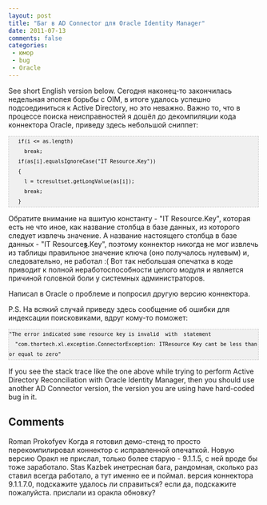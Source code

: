 ```yaml
---
layout: post
title: "Баг в AD Connector для Oracle Identity Manager"
date: 2011-07-13
comments: false
categories:
 - юмор
 - bug
 - Oracle
---
```



See short English version below.
Сегодня наконец-то закончилась недельная эпопея борьбы с OIM, в итоге удалось успешно подсоединиться к Active Directory, но это неважно. Важно то, что в процессе поиска неисправностей я дошёл до декомпиляции кода коннектора Oracle, приведу здесь небольшой сниппет:

<pre style="background-image: URL(http://2.bp.blogspot.com/_z5ltvMQPaa8/SjJXr_U2YBI/AAAAAAAAAAM/46OqEP32CJ8/s320/codebg.gif); background: #f0f0f0; border: 1px dashed #CCCCCC; color: black; font-family: arial; font-size: 12px; height: auto; line-height: 20px; overflow: auto; padding: 0px; text-align: left; width: 99%;"><code style="color: black; word-wrap: normal;">   if(i &lt;= as.length)
     break;
   if(as[i].equalsIgnoreCase("IT Resource.Key"))
   {
     l = tcresultset.getLongValue(as[i]);
     break;
   }
</code></pre>
Обратите внимание на вшитую константу - "IT Resource.Key", которая есть не что иное, как название столбца в базе данных, из которого следует извлечь значение. А название настоящего столбца в базе данных - "IT Resource<u><b>s</b></u>.Key", поэтому коннектор никогда не мог извлечь из таблицы правильное значение ключа (оно получалось нулевым) и, следовательно, не работал :(
Вот так небольшая опечатка в коде приводит к полной неработоспособности целого модуля и является причиной головной боли у системных администраторов.

Написал в Oracle о проблеме и попросил другую версию коннектора.

P.S. На всякий случай приведу здесь сообщение  об ошибки для индексации поисковиками, вдруг кому-то поможет:
<pre style="background-image: URL(http://2.bp.blogspot.com/_z5ltvMQPaa8/SjJXr_U2YBI/AAAAAAAAAAM/46OqEP32CJ8/s320/codebg.gif); background: #f0f0f0; border: 1px dashed #CCCCCC; color: black; font-family: arial; font-size: 12px; height: auto; line-height: 20px; overflow: auto; padding: 0px; text-align: left; width: 99%;"><code style="color: black; word-wrap: normal;">"The error indicated some resource key is invalid  with  statement
  "com.thortech.xl.exception.ConnectorException: ITResource Key cant be less than or equal to zero"
</code></pre>
If you see the stack trace like the one above while trying to perform Active Directory Reconciliation with Oracle Identity Manager, then you should use another AD Connector version, the version you are using have hard-coded bug in it.<h2>Comments</h2>


Roman Prokofyev
Когда я готовил демо-стенд то просто перекомпилировал коннектор с исправленной опечаткой. Новую версию Оракл не прислал, только более старую - 9.1.1.5, с ней вроде бы тоже заработало.
Stas Kazbek
инетресная бага, рандомная, сколько раз ставил всегда работало, а тут именно ее и поймал. версия коннектора 9.1.1.7.0, подскажите удалось ли справиться? если да, подскажите пожалуйста. прислали из оракла обновку?
